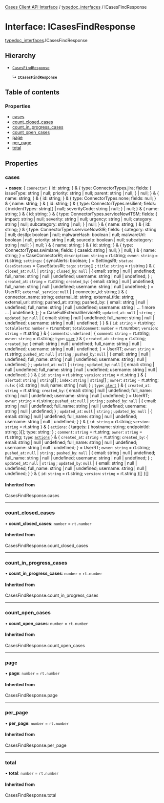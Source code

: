 [Cases Client API Interface](../README.md) / [typedoc\_interfaces](../modules/typedoc_interfaces.md) / ICasesFindResponse

# Interface: ICasesFindResponse

[typedoc_interfaces](../modules/typedoc_interfaces.md).ICasesFindResponse

## Hierarchy

- [`CasesFindResponse`](../modules/typedoc_interfaces._internal_namespace.md#casesfindresponse)

  ↳ **`ICasesFindResponse`**

## Table of contents

### Properties

- [cases](typedoc_interfaces.ICasesFindResponse.md#cases)
- [count\_closed\_cases](typedoc_interfaces.ICasesFindResponse.md#count_closed_cases)
- [count\_in\_progress\_cases](typedoc_interfaces.ICasesFindResponse.md#count_in_progress_cases)
- [count\_open\_cases](typedoc_interfaces.ICasesFindResponse.md#count_open_cases)
- [page](typedoc_interfaces.ICasesFindResponse.md#page)
- [per\_page](typedoc_interfaces.ICasesFindResponse.md#per_page)
- [total](typedoc_interfaces.ICasesFindResponse.md#total)

## Properties

### cases

• **cases**: { `connector`: { id: string; } & { type: ConnectorTypes.jira; fields: { issueType: string \| null; priority: string \| null; parent: string \| null; } \| null; } & { name: string; } & { id: string; } & { type: ConnectorTypes.none; fields: null; } & { name: string; } & { id: string; } & { type: ConnectorTypes.resilient; fields: { incidentTypes: string[] \| null; severityCode: string \| null; } \| null; } & { name: string; } & { id: string; } & { type: ConnectorTypes.serviceNowITSM; fields: { impact: string \| null; severity: string \| null; urgency: string \| null; category: string \| null; subcategory: string \| null; } \| null; } & { name: string; } & { id: string; } & { type: ConnectorTypes.serviceNowSIR; fields: { category: string \| null; destIp: boolean \| null; malwareHash: boolean \| null; malwareUrl: boolean \| null; priority: string \| null; sourceIp: boolean \| null; subcategory: string \| null; } \| null; } & { name: string; } & { id: string; } & { type: ConnectorTypes.swimlane; fields: { caseId: string \| null; } \| null; } & { name: string; } = CaseConnectorRt; `description`: `string` = rt.string; `owner`: `string` = rt.string; `settings`: { syncAlerts: boolean; } = SettingsRt; `status`: `CaseStatuses` = CaseStatusRt; `tags`: `string`[] ; `title`: `string` = rt.string } & { `closed_at`: ``null`` \| `string` ; `closed_by`: ``null`` \| { email: string \| null \| undefined; full\_name: string \| null \| undefined; username: string \| null \| undefined; } ; `created_at`: `string` = rt.string; `created_by`: { email: string \| null \| undefined; full\_name: string \| null \| undefined; username: string \| null \| undefined; } = UserRT; `external_service`: ``null`` \| { connector\_id: string; } & { connector\_name: string; external\_id: string; external\_title: string; external\_url: string; pushed\_at: string; pushed\_by: { email: string \| null \| undefined; full\_name: string \| null \| undefined; username: string \| ... 1 more ... \| undefined; }; } = CaseFullExternalServiceRt; `updated_at`: ``null`` \| `string` ; `updated_by`: ``null`` \| { email: string \| null \| undefined; full\_name: string \| null \| undefined; username: string \| null \| undefined; }  } & { `id`: `string` = rt.string; `totalAlerts`: `number` = rt.number; `totalComment`: `number` = rt.number; `version`: `string` = rt.string } & { `comments`: `undefined` \| { `comment`: `string` = rt.string; `owner`: `string` = rt.string; `type`: [`user`](../modules/client._internal_namespace.md#user)  } & { `created_at`: `string` = rt.string; `created_by`: { email: string \| null \| undefined; full\_name: string \| null \| undefined; username: string \| null \| undefined; } = UserRT; `owner`: `string` = rt.string; `pushed_at`: ``null`` \| `string` ; `pushed_by`: ``null`` \| { email: string \| null \| undefined; full\_name: string \| null \| undefined; username: string \| null \| undefined; } ; `updated_at`: ``null`` \| `string` ; `updated_by`: ``null`` \| { email: string \| null \| undefined; full\_name: string \| null \| undefined; username: string \| null \| undefined; }  } & { `id`: `string` = rt.string; `version`: `string` = rt.string } & { `alertId`: `string` \| `string`[] ; `index`: `string` \| `string`[] ; `owner`: `string` = rt.string; `rule`: { id: string \| null; name: string \| null; } ; `type`: [`alert`](../modules/client._internal_namespace.md#alert)  } & { `created_at`: `string` = rt.string; `created_by`: { email: string \| null \| undefined; full\_name: string \| null \| undefined; username: string \| null \| undefined; } = UserRT; `owner`: `string` = rt.string; `pushed_at`: ``null`` \| `string` ; `pushed_by`: ``null`` \| { email: string \| null \| undefined; full\_name: string \| null \| undefined; username: string \| null \| undefined; } ; `updated_at`: ``null`` \| `string` ; `updated_by`: ``null`` \| { email: string \| null \| undefined; full\_name: string \| null \| undefined; username: string \| null \| undefined; }  } & { `id`: `string` = rt.string; `version`: `string` = rt.string } & { `actions`: { targets: { hostname: string; endpointId: string; }[]; type: string; } ; `comment`: `string` = rt.string; `owner`: `string` = rt.string; `type`: [`actions`](../modules/client._internal_namespace.md#actions)  } & { `created_at`: `string` = rt.string; `created_by`: { email: string \| null \| undefined; full\_name: string \| null \| undefined; username: string \| null \| undefined; } = UserRT; `owner`: `string` = rt.string; `pushed_at`: ``null`` \| `string` ; `pushed_by`: ``null`` \| { email: string \| null \| undefined; full\_name: string \| null \| undefined; username: string \| null \| undefined; } ; `updated_at`: ``null`` \| `string` ; `updated_by`: ``null`` \| { email: string \| null \| undefined; full\_name: string \| null \| undefined; username: string \| null \| undefined; }  } & { `id`: `string` = rt.string; `version`: `string` = rt.string }[]  }[]

#### Inherited from

CasesFindResponse.cases

___

### count\_closed\_cases

• **count\_closed\_cases**: `number` = `rt.number`

#### Inherited from

CasesFindResponse.count\_closed\_cases

___

### count\_in\_progress\_cases

• **count\_in\_progress\_cases**: `number` = `rt.number`

#### Inherited from

CasesFindResponse.count\_in\_progress\_cases

___

### count\_open\_cases

• **count\_open\_cases**: `number` = `rt.number`

#### Inherited from

CasesFindResponse.count\_open\_cases

___

### page

• **page**: `number` = `rt.number`

#### Inherited from

CasesFindResponse.page

___

### per\_page

• **per\_page**: `number` = `rt.number`

#### Inherited from

CasesFindResponse.per\_page

___

### total

• **total**: `number` = `rt.number`

#### Inherited from

CasesFindResponse.total
